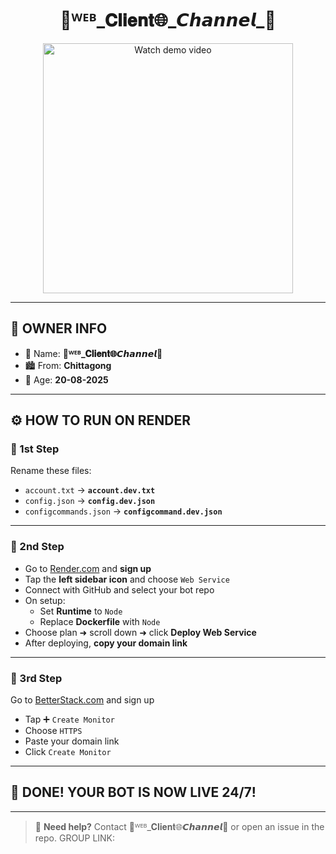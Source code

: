<h1 align="center">🎀ᵂᴱᴮ_𝐂𝐥𝐢𝐞𝐧𝐭🌐_𝘾𝙝𝙖𝙣𝙣𝙚𝙡_🫩 </h1>

<p align="center">
  <a href="https://files.catbox.moe/30c4l5.jpg">
    <img src="https://files.catbox.moe/7tfxcz.jpg" alt="Watch demo video" width="400"/>
  </a>
</p>

---

## 👤 OWNER INFO

- 👑 Name: **🎀ᵂᴱᴮ_𝐂𝐥𝐢𝐞𝐧𝐭🌐_𝘾𝙝𝙖𝙣𝙣𝙚𝙡_🫩**
- 🏙️ From: **Chittagong**
- 🎂 Age: **20-08-2025**

---

## ⚙️ HOW TO RUN ON RENDER

### 🥇 1st Step
Rename these files:
- `account.txt` → **`account.dev.txt`**
- `config.json` → **`config.dev.json`**
- `configcommands.json` → **`configcommand.dev.json`**

---

### 🥈 2nd Step
- Go to [Render.com](https://render.com) and **sign up**
- Tap the **left sidebar icon** and choose `Web Service`
- Connect with GitHub and select your bot repo
- On setup:
  - Set **Runtime** to `Node`
  - Replace **Dockerfile** with `Node`
- Choose plan ➜ scroll down ➜ click **Deploy Web Service**
- After deploying, **copy your domain link**

---

### 🥉 3rd Step
Go to [BetterStack.com](https://betterstack.com) and sign up

- Tap ➕ `Create Monitor`
- Choose `HTTPS`
- Paste your domain link
- Click `Create Monitor`

---

## 🎉 DONE! YOUR BOT IS NOW LIVE 24/7!

---

> 🤖 **Need help?** Contact 🎀ᵂᴱᴮ_𝐂𝐥𝐢𝐞𝐧𝐭🌐_𝘾𝙝𝙖𝙣𝙣𝙚𝙡_🫩 or open an issue in the repo.
> GROUP LINK:

